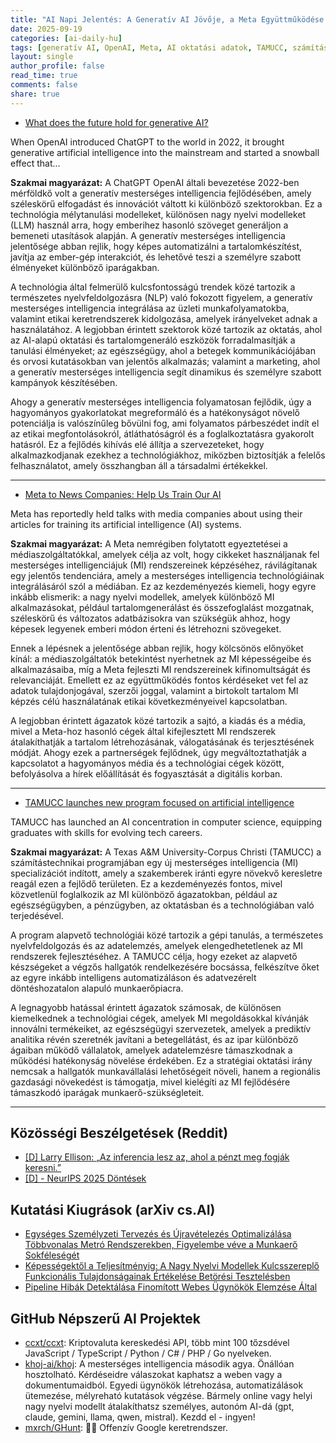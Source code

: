 ```yaml
---
title: "AI Napi Jelentés: A Generatív AI Jövője, a Meta Együttműködése a Hírmédiával és a TAMUCC Új AI Programja (2025-09-19)"
date: 2025-09-19
categories: [ai-daily-hu]
tags: [generatív AI, OpenAI, Meta, AI oktatási adatok, TAMUCC, számítástechnika, oktatás]
layout: single
author_profile: false
read_time: true
comments: false
share: true
---
```

- [What does the future hold for generative AI?](https://news.mit.edu/2025/what-does-future-hold-generative-ai-0919)

When OpenAI introduced ChatGPT to the world in 2022, it brought generative artificial intelligence into the mainstream and started a snowball effect that...

**Szakmai magyarázat:**
A ChatGPT OpenAI általi bevezetése 2022-ben mérföldkő volt a generatív mesterséges intelligencia fejlődésében, amely széleskörű elfogadást és innovációt váltott ki különböző szektorokban. Ez a technológia mélytanulási modelleket, különösen nagy nyelvi modelleket (LLM) használ arra, hogy emberihez hasonló szöveget generáljon a bemeneti utasítások alapján. A generatív mesterséges intelligencia jelentősége abban rejlik, hogy képes automatizálni a tartalomkészítést, javítja az ember-gép interakciót, és lehetővé teszi a személyre szabott élményeket különböző iparágakban.

A technológia által felmerülő kulcsfontosságú trendek közé tartozik a természetes nyelvfeldolgozásra (NLP) való fokozott figyelem, a generatív mesterséges intelligencia integrálása az üzleti munkafolyamatokba, valamint etikai keretrendszerek kidolgozása, amelyek irányelveket adnak a használatához. A legjobban érintett szektorok közé tartozik az oktatás, ahol az AI-alapú oktatási és tartalomgeneráló eszközök forradalmasítják a tanulási élményeket; az egészségügy, ahol a betegek kommunikációjában és orvosi kutatásokban van jelentős alkalmazás; valamint a marketing, ahol a generatív mesterséges intelligencia segít dinamikus és személyre szabott kampányok készítésében.

Ahogy a generatív mesterséges intelligencia folyamatosan fejlődik, úgy a hagyományos gyakorlatokat megreformáló és a hatékonyságot növelő potenciálja is valószínűleg bővülni fog, ami folyamatos párbeszédet indít el az etikai megfontolásokról, átláthatóságról és a foglalkoztatásra gyakorolt hatásról. Ez a fejlődés kihívás elé állítja a szervezeteket, hogy alkalmazkodjanak ezekhez a technológiákhoz, miközben biztosítják a felelős felhasználatot, amely összhangban áll a társadalmi értékekkel.

---
- [Meta to News Companies: Help Us Train Our AI](https://www.pymnts.com/artificial-intelligence-2/2025/meta-to-news-companies-help-us-train-our-ai/)

Meta has reportedly held talks with media companies about using their articles for training its artificial intelligence (AI) systems.

**Szakmai magyarázat:**
A Meta nemrégiben folytatott egyeztetései a médiaszolgáltatókkal, amelyek célja az volt, hogy cikkeket használjanak fel mesterséges intelligenciájuk (MI) rendszereinek képzéséhez, rávilágítanak egy jelentős tendenciára, amely a mesterséges intelligencia technológiáinak integrálásáról szól a médiában. Ez az kezdeményezés kiemeli, hogy egyre inkább elismerik: a nagy nyelvi modellek, amelyek különböző MI alkalmazásokat, például tartalomgenerálást és összefoglalást mozgatnak, széleskörű és változatos adatbázisokra van szükségük ahhoz, hogy képesek legyenek emberi módon érteni és létrehozni szövegeket.

Ennek a lépésnek a jelentősége abban rejlik, hogy kölcsönös előnyöket kínál: a médiaszolgáltatók betekintést nyerhetnek az MI képességeibe és alkalmazásaiba, míg a Meta fejleszti MI rendszereinek kifinomultságát és relevanciáját. Emellett ez az együttműködés fontos kérdéseket vet fel az adatok tulajdonjogával, szerzői joggal, valamint a birtokolt tartalom MI képzés célú használatának etikai következményeivel kapcsolatban.

A legjobban érintett ágazatok közé tartozik a sajtó, a kiadás és a média, mivel a Meta-hoz hasonló cégek által kifejlesztett MI rendszerek átalakíthatják a tartalom létrehozásának, válogatásának és terjesztésének módját. Ahogy ezek a partnerségek fejlődnek, úgy megváltoztathatják a kapcsolatot a hagyományos média és a technológiai cégek között, befolyásolva a hírek előállítását és fogyasztását a digitális korban.

---
- [TAMUCC launches new program focused on artificial intelligence](https://www.kens5.com/article/news/tamucc-launches-program-focused-artificial-intelligence/503-8321b138-ecb7-4d13-b124-12a369cfb23b)

TAMUCC has launched an AI concentration in computer science, equipping graduates with skills for evolving tech careers.

**Szakmai magyarázat:**
A Texas A&M University-Corpus Christi (TAMUCC) a számítástechnikai programjában egy új mesterséges intelligencia (MI) specializációt indított, amely a szakemberek iránti egyre növekvő keresletre reagál ezen a fejlődő területen. Ez a kezdeményezés fontos, mivel közvetlenül foglalkozik az MI különböző ágazatokban, például az egészségügyben, a pénzügyben, az oktatásban és a technológiában való terjedésével.

A program alapvető technológiái közé tartozik a gépi tanulás, a természetes nyelvfeldolgozás és az adatelemzés, amelyek elengedhetetlenek az MI rendszerek fejlesztéséhez. A TAMUCC célja, hogy ezeket az alapvető készségeket a végzős hallgatók rendelkezésére bocsássa, felkészítve őket az egyre inkább intelligens automatizáláson és adatvezérelt döntéshozatalon alapuló munkaerőpiacra.

A legnagyobb hatással érintett ágazatok számosak, de különösen kiemelkednek a technológiai cégek, amelyek MI megoldásokkal kívánják innoválni termékeiket, az egészségügyi szervezetek, amelyek a prediktív analitika révén szeretnék javítani a betegellátást, és az ipar különböző ágaiban működő vállalatok, amelyek adatelemzésre támaszkodnak a működési hatékonyság növelése érdekében. Ez a stratégiai oktatási irány nemcsak a hallgatók munkavállalási lehetőségeit növeli, hanem a regionális gazdasági növekedést is támogatja, mivel kielégíti az MI fejlődésére támaszkodó iparágak munkaerő-szükségleteit.

---
## Közösségi Beszélgetések (Reddit)
- [[D] Larry Ellison: „Az inferencia lesz az, ahol a pénzt meg fogják keresni.”](https://www.reddit.com/r/MachineLearning/comments/1nfav96/d_larry_ellison_inference_is_where_the_money_is/)
- [[D] - NeurIPS 2025 Döntések](https://www.reddit.com/r/MachineLearning/comments/1nie5rl/d_neurips_2025_decisions/)

## Kutatási Kiugrások (arXiv cs.AI)
- [Egységes Személyzeti Tervezés és Újravételezés Optimalizálása Többvonalas Metró Rendszerekben, Figyelembe véve a Munkaerő Sokféleségét](https://arxiv.org/abs/2509.14251)
- [Képességektől a Teljesítményig: A Nagy Nyelvi Modellek Kulcsszereplő Funkcionális Tulajdonságainak Értékelése Betörési Tesztelésben](https://arxiv.org/abs/2509.14289)
- [Pipeline Hibák Detektálása Finomított Webes Ügynökök Elemzése Által](https://arxiv.org/abs/2509.14382)

## GitHub Népszerű AI Projektek
- [ccxt/ccxt](ccxt/ccxt): Kriptovaluta kereskedési API, több mint 100 tőzsdével JavaScript / TypeScript / Python / C# / PHP / Go nyelveken.
- [khoj-ai/khoj](khoj-ai/khoj): A mesterséges intelligencia második agya. Önállóan hosztolható. Kérdéseidre válaszokat kaphatsz a weben vagy a dokumentumaidból. Egyedi ügynökök létrehozása, automatizálások ütemezése, mélyreható kutatások végzése. Bármely online vagy helyi nagy nyelvi modellt átalakíthatsz személyes, autonóm AI-dá (gpt, claude, gemini, llama, qwen, mistral). Kezdd el - ingyen!
- [mxrch/GHunt](mxrch/GHunt): 🕵️‍♂️ Offenzív Google keretrendszer.